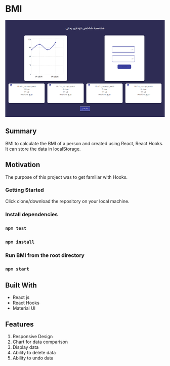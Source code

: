 # BMI
![Alt text](/src/images/Screenshot.png?raw=true "Optional Title")

## Summary
BMI to calculate the BMI of a person and created using React, React Hooks. It can store the data in localStorage.

## Motivation

The purpose of this project was to get familiar with Hooks.

### Getting Started

Click clone/download the repository on your local machine.

### **Install dependencies**

### `npm test`

### `npm install`

### **Run BMI from the root directory**

### `npm start`

## Built With

* React js
* React Hooks
* Material UI

## Features

1. Responsive Design
2. Chart for data comparison
3. Display data
4. Ability to delete data
5. Ability to undo data